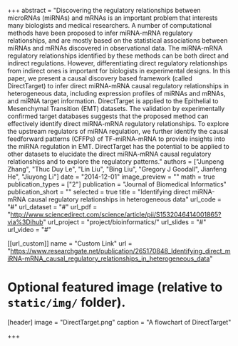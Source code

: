 +++
abstract = "Discovering the regulatory relationships between microRNAs (miRNAs) and mRNAs is an important problem that interests many biologists and medical researchers. A number of computational methods have been proposed to infer miRNA-mRNA regulatory relationships, and are mostly based on the statistical associations between miRNAs and mRNAs discovered in observational data. The miRNA-mRNA regulatory relationships identified by these methods can be both direct and indirect regulations. However, differentiating direct regulatory relationships from indirect ones is important for biologists in experimental designs. In this paper, we present a causal discovery based framework (called DirectTarget) to infer direct miRNA-mRNA causal regulatory relationships in heterogeneous data, including expression profiles of miRNAs and mRNAs, and miRNA target information. DirectTarget is applied to the Epithelial to Mesenchymal Transition (EMT) datasets. The validation by experimentally confirmed target databases suggests that the proposed method can effectively identify direct miRNA-mRNA regulatory relationships. To explore the upstream regulators of miRNA regulation, we further identify the causal feedforward patterns (CFFPs) of TF-miRNA-mRNA to provide insights into the miRNA regulation in EMT. DirectTarget has the potential to be applied to other datasets to elucidate the direct miRNA-mRNA causal regulatory relationships and to explore the regulatory patterns."
authors = ["Junpeng Zhang", "Thuc Duy Le", "Lin Liu", "Bing Liu", "Gregory J Goodall", Jianfeng He", "Jiuyong Li"]
date = "2014-12-01"
image_preview = ""
math = true
publication_types = ["2"]
publication = "Journal of Biomedical Informatics"
publication_short = ""
selected = true
title = "Identifying direct miRNA-mRNA causal regulatory relationships in heterogeneous data"
url_code = "#"
url_dataset = "#"
url_pdf = "http://www.sciencedirect.com/science/article/pii/S1532046414001865?via%3Dihub"
url_project = "project/bioinformatics/"
url_slides = "#"
url_video = "#"

[[url_custom]]
name = "Custom Link"
url = "https://www.researchgate.net/publication/265170848_Identifying_direct_miRNA-mRNA_causal_regulatory_relationships_in_heterogeneous_data"

# Optional featured image (relative to `static/img/` folder).
[header]
image = "DirectTarget.png"
caption = "A flowchart of DirectTarget"

+++

